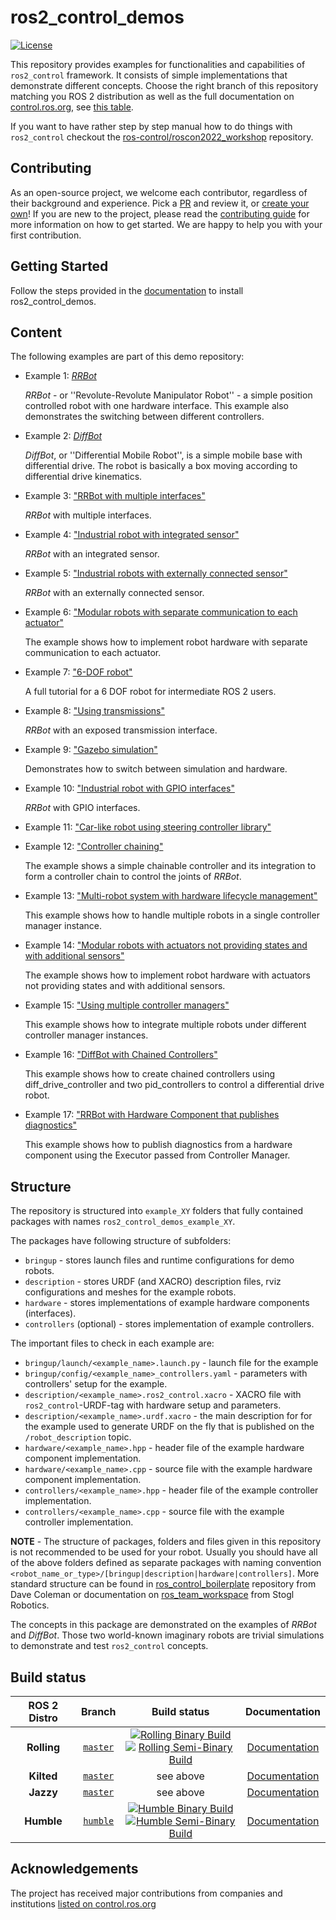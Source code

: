 # ros2_control_demos

[![License](https://img.shields.io/badge/License-Apache%202.0-blue.svg)](https://opensource.org/licenses/Apache-2.0)

This repository provides examples for functionalities and capabilities of `ros2_control` framework.
It consists of simple implementations that demonstrate different concepts. Choose the right branch of this repository matching you ROS 2 distribution as well as the full documentation on [control.ros.org](https://control.ros.org), see [this table](#build-status).

If you want to have rather step by step manual how to do things with `ros2_control` checkout the [ros-control/roscon2022_workshop](https://github.com/ros-controls/roscon2022_workshop) repository.

## Contributing

As an open-source project, we welcome each contributor, regardless of their background and experience. Pick a [PR](https://github.com/ros-controls/ros2_control_demos/pulls) and review it, or [create your own](https://github.com/ros-controls/ros2_control_demos/contribute)!
If you are new to the project, please read the [contributing guide](https://control.ros.org/rolling/doc/contributing/contributing.html) for more information on how to get started. We are happy to help you with your first contribution.

## Getting Started

Follow the steps provided in the [documentation](https://control.ros.org/master/doc/ros2_control_demos/doc/index.html#installation) to install ros2_control_demos.

## Content

The following examples are part of this demo repository:

* Example 1: [*RRBot*](example_1)

   *RRBot* - or ''Revolute-Revolute Manipulator Robot'' - a simple position controlled robot with one hardware interface. This example also demonstrates the switching between different controllers.

* Example 2: [*DiffBot*](example_2)

   *DiffBot*, or ''Differential Mobile Robot'', is a simple mobile base with differential drive.
   The robot is basically a box moving according to differential drive kinematics.

* Example 3: ["RRBot with multiple interfaces"](example_3)

   *RRBot* with multiple interfaces.

* Example 4: ["Industrial robot with integrated sensor"](example_4)

   *RRBot* with an integrated sensor.

* Example 5: ["Industrial robots with externally connected sensor"](example_5)

   *RRBot* with an externally connected sensor.

* Example 6: ["Modular robots with separate communication to each actuator"](example_6)

   The example shows how to implement robot hardware with separate communication to each actuator.

* Example 7: ["6-DOF robot"](example_7)

   A full tutorial for a 6 DOF robot for intermediate ROS 2 users.

* Example 8: ["Using transmissions"](example_8)

   *RRBot* with an exposed transmission interface.

* Example 9: ["Gazebo simulation"](example_9)

   Demonstrates how to switch between simulation and hardware.

* Example 10: ["Industrial robot with GPIO interfaces"](example_10)

   *RRBot* with GPIO interfaces.

* Example 11: ["Car-like robot using steering controller library"](example_11)

* Example 12: ["Controller chaining"](example_12)

   The example shows a simple chainable controller and its integration to form a controller chain to control the joints of *RRBot*.

* Example 13: ["Multi-robot system with hardware lifecycle management"](example_13)

   This example shows how to handle multiple robots in a single controller manager instance.

* Example 14: ["Modular robots with actuators not providing states and with additional sensors"](example_14)

   The example shows how to implement robot hardware with actuators not providing states and with additional sensors.

* Example 15: ["Using multiple controller managers"](example_15)

   This example shows how to integrate multiple robots under different controller manager instances.

* Example 16: ["DiffBot with Chained Controllers"](example_16)

   This example shows how to create chained controllers using diff_drive_controller and two pid_controllers to control a differential drive robot.

* Example 17: ["RRBot with Hardware Component that publishes diagnostics"](example_17)

   This example shows how to publish diagnostics from a hardware component using the Executor passed from Controller Manager.

## Structure

The repository is structured into `example_XY` folders that fully contained packages with names `ros2_control_demos_example_XY`.

The packages have following structure of subfolders:

* `bringup` - stores launch files and runtime configurations for demo robots.
* `description` - stores URDF (and XACRO) description files, rviz configurations and meshes for the example robots.
* `hardware` - stores implementations of example hardware components (interfaces).
* `controllers` (optional) - stores implementation of example controllers.

The important files to check in each example are:

* `bringup/launch/<example_name>.launch.py` - launch file for the example
* `bringup/config/<example_name>_controllers.yaml` - parameters with controllers' setup for the example.
* `description/<example_name>.ros2_control.xacro` - XACRO file with `ros2_control`-URDF-tag with hardware setup and parameters.
* `description/<example_name>.urdf.xacro` - the main description for for the example used to generate URDF on the fly that is published on the `/robot_description` topic.
* `hardware/<example_name>.hpp` - header file of the example hardware component implementation.
* `hardware/<example_name>.cpp` - source file with the example hardware component implementation.
* `controllers/<example_name>.hpp` - header file of the example controller implementation.
* `controllers/<example_name>.cpp` - source file with the example controller implementation.

**NOTE** - The structure of packages, folders and files given in this repository is not recommended to be used for your robot. Usually you should have all of the above folders defined as separate packages with naming convention `<robot_name_or_type>/[bringup|description|hardware|controllers]`.
  More standard structure can be found in [ros_control_boilerplate](https://github.com/PickNikRobotics/ros_control_boilerplate) repository from Dave Coleman or documentation on [ros_team_workspace](https://rtw.stoglrobotics.de/master/guidelines/robot_package_structure.html) from Stogl Robotics.

The concepts in this package are demonstrated on the examples of *RRBot* and *DiffBot*.
Those two world-known imaginary robots are trivial simulations to demonstrate and test `ros2_control` concepts.

## Build status

ROS 2 Distro | Branch | Build status | Documentation
:----------: | :----: | :----------: | :-----------:
**Rolling** | [`master`](https://github.com/ros-controls/ros2_control_demos/tree/master) | [![Rolling Binary Build](https://github.com/ros-controls/ros2_control_demos/actions/workflows/rolling-binary-build.yml/badge.svg?branch=master)](https://github.com/ros-controls/ros2_control_demos/actions/workflows/rolling-binary-build.yml?branch=master) <br> [![Rolling Semi-Binary Build](https://github.com/ros-controls/ros2_control_demos/actions/workflows/rolling-semi-binary-build.yml/badge.svg?branch=master)](https://github.com/ros-controls/ros2_control_demos/actions/workflows/rolling-semi-binary-build.yml?branch=master) | [Documentation](https://control.ros.org/rolling/doc/ros2_control_demos/doc/index.html)
**Kilted** | [`master`](https://github.com/ros-controls/ros2_control_demos/tree/master) | see above | [Documentation](https://control.ros.org/kilted/doc/ros2_control_demos/doc/index.html)
**Jazzy** | [`master`](https://github.com/ros-controls/ros2_control_demos/tree/master) | see above | [Documentation](https://control.ros.org/jazzy/doc/ros2_control_demos/doc/index.html)
**Humble** | [`humble`](https://github.com/ros-controls/ros2_control_demos/tree/humble) | [![Humble Binary Build](https://github.com/ros-controls/ros2_control_demos/actions/workflows/humble-binary-build.yml/badge.svg?branch=master)](https://github.com/ros-controls/ros2_control_demos/actions/workflows/humble-binary-build.yml?branch=master) <br> [![Humble Semi-Binary Build](https://github.com/ros-controls/ros2_control_demos/actions/workflows/humble-semi-binary-build.yml/badge.svg?branch=master)](https://github.com/ros-controls/ros2_control_demos/actions/workflows/humble-semi-binary-build.yml?branch=master) | [Documentation](https://control.ros.org/humble/doc/ros2_control_demos/doc/index.html)

## Acknowledgements

The project has received major contributions from companies and institutions [listed on control.ros.org](https://control.ros.org/rolling/doc/acknowledgements/acknowledgements.html)
